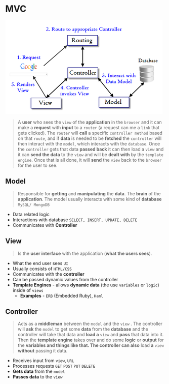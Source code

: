 # MVC



![](../../.gitbook/assets/mvc_rails.png)

> A **user** who sees the `view` of the **application** in the `browser` and it can make a **request** with **input** to a `router` \(a request can me a `link` that gets clicked\). The `router` will **call** a specific `controller method` based on that `route`, and if **data** is needed to be **fetched** the `controller` will then interact with the  `model`, which interacts with the `database`. Once the `controller` gets that data **passed back** it can then load a `view` and it can **send the data** to the `view` and will be **dealt with** by the `template engine`. Once that is all done, it will **send** the `view` back to the `browser` for the user to see.

## Model

> Responsible for **getting** and **manipulating** the **data**. The **brain** of the **application**. The model usually interacts with some kind of **database** `MySQL/ MongoDB`

* Data related logic
* Interactions with database `SELECT, INSERT, UPDATE, DELETE`
* Communicates with **Controller**

## View

> Is the **user interface** with the application \(**what the users sees**\).

* What the end user sees `UI`
* Usually consists of `HTML/CSS`
* Communicates with the **controller**
* Can be passed dynamic values from the controller
* **Template Engines** - allows **dynamic data**  \(the use `variables` or `logic`\) inside of `views`
  * **Examples** - `ERB` \(Embedded Ruby\),  `Haml`

## Controller

> Acts as a **middleman** between the `model` and the `view` . The controller will **ask** the `model` to get some **data** from the **database** and the controller will take that data and **load a** `view` and **pass** that data into it. Then the **template engine** takes over and do some **logic** or **output** for the **variables and things like that. The controller can also** load **a** `view` **without** passing it data.

* Receives input from `view`, `URL`
* Processes requests `GET` `POST` `PUT` `DELETE`
* **Gets data**  from the `model`
* **Passes data** to the `view`

